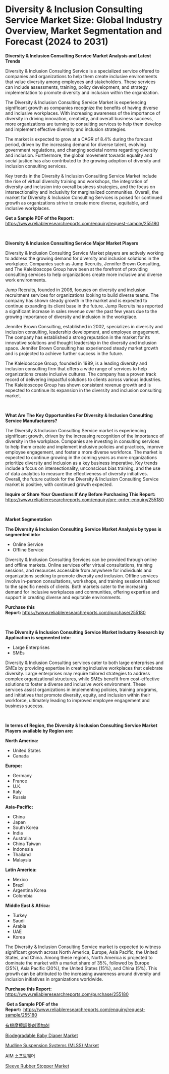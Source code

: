 <p><h1>Diversity & Inclusion Consulting Service Market Size: Global Industry Overview, Market Segmentation and Forecast (2024 to 2031)</h1></p><p><strong>Diversity & Inclusion Consulting Service Market Analysis and Latest Trends</strong></p>
<p><p>Diversity & Inclusion Consulting Service is a specialized service offered to companies and organizations to help them create inclusive environments that value diversity among employees and stakeholders. These services can include assessments, training, policy development, and strategy implementation to promote diversity and inclusion within the organization.</p><p>The Diversity & Inclusion Consulting Service Market is experiencing significant growth as companies recognize the benefits of having diverse and inclusive workplaces. With increasing awareness of the importance of diversity in driving innovation, creativity, and overall business success, more organizations are turning to consulting services to help them develop and implement effective diversity and inclusion strategies.</p><p>The market is expected to grow at a CAGR of 8.4% during the forecast period, driven by the increasing demand for diverse talent, evolving government regulations, and changing societal norms regarding diversity and inclusion. Furthermore, the global movement towards equality and social justice has also contributed to the growing adoption of diversity and inclusion consulting services.</p><p>Key trends in the Diversity & Inclusion Consulting Service Market include the rise of virtual diversity training and workshops, the integration of diversity and inclusion into overall business strategies, and the focus on intersectionality and inclusivity for marginalized communities. Overall, the market for Diversity & Inclusion Consulting Services is poised for continued growth as organizations strive to create more diverse, equitable, and inclusive workplaces.</p></p>
<p><strong>Get a Sample PDF of the Report:&nbsp;</strong> <a href="https://www.reliableresearchreports.com/enquiry/request-sample/255180">https://www.reliableresearchreports.com/enquiry/request-sample/255180</a></p>
<p>&nbsp;</p>
<p><strong>Diversity & Inclusion Consulting Service Major Market Players</strong></p>
<p><p>Diversity & Inclusion Consulting Service Market players are actively working to address the growing demand for diversity and inclusion solutions in the workplace. Companies such as Jump Recruits, Jennifer Brown Consulting, and The Kaleidoscope Group have been at the forefront of providing consulting services to help organizations create more inclusive and diverse work environments.</p><p>Jump Recruits, founded in 2008, focuses on diversity and inclusion recruitment services for organizations looking to build diverse teams. The company has shown steady growth in the market and is expected to continue expanding its client base in the future. Jump Recruits has reported a significant increase in sales revenue over the past few years due to the growing importance of diversity and inclusion in the workplace.</p><p>Jennifer Brown Consulting, established in 2002, specializes in diversity and inclusion consulting, leadership development, and employee engagement. The company has established a strong reputation in the market for its innovative solutions and thought leadership in the diversity and inclusion space. Jennifer Brown Consulting has experienced steady market growth and is projected to achieve further success in the future.</p><p>The Kaleidoscope Group, founded in 1989, is a leading diversity and inclusion consulting firm that offers a wide range of services to help organizations create inclusive cultures. The company has a proven track record of delivering impactful solutions to clients across various industries. The Kaleidoscope Group has shown consistent revenue growth and is expected to continue its expansion in the diversity and inclusion consulting market.</p></p>
<p>&nbsp;</p>
<p><strong>What Are The Key Opportunities For Diversity & Inclusion Consulting Service Manufacturers?</strong></p>
<p><p>The Diversity & Inclusion Consulting Service market is experiencing significant growth, driven by the increasing recognition of the importance of diversity in the workplace. Companies are investing in consulting services to help them create and implement inclusive policies and practices, improve employee engagement, and foster a more diverse workforce. The market is expected to continue growing in the coming years as more organizations prioritize diversity and inclusion as a key business imperative. Key trends include a focus on intersectionality, unconscious bias training, and the use of data analytics to measure the effectiveness of diversity initiatives. Overall, the future outlook for the Diversity & Inclusion Consulting Service market is positive, with continued growth expected.</p></p>
<p><strong>Inquire or Share Your Questions If Any Before Purchasing This Report:</strong> <a href="https://www.reliableresearchreports.com/enquiry/pre-order-enquiry/255180">https://www.reliableresearchreports.com/enquiry/pre-order-enquiry/255180</a></p>
<p>&nbsp;</p>
<p><strong>Market Segmentation</strong></p>
<p><strong>The Diversity & Inclusion Consulting Service Market Analysis by types is segmented into:</strong></p>
<p><ul><li>Online Service</li><li>Offline Service</li></ul></p>
<p><p>Diversity & Inclusion Consulting Services can be provided through online and offline markets. Online services offer virtual consultations, training sessions, and resources accessible from anywhere for individuals and organizations seeking to promote diversity and inclusion. Offline services involve in-person consultations, workshops, and training sessions tailored to the specific needs of clients. Both markets cater to the increasing demand for inclusive workplaces and communities, offering expertise and support in creating diverse and equitable environments.</p></p>
<p><strong>Purchase this Report:&nbsp;</strong><a href="https://www.reliableresearchreports.com/purchase/255180">https://www.reliableresearchreports.com/purchase/255180</a></p>
<p>&nbsp;</p>
<p><strong>The Diversity & Inclusion Consulting Service Market Industry Research by Application is segmented into:</strong></p>
<p><ul><li>Large Enterprises</li><li>SMEs</li></ul></p>
<p><p>Diversity & Inclusion Consulting services cater to both large enterprises and SMEs by providing expertise in creating inclusive workplaces that celebrate diversity. Large enterprises may require tailored strategies to address complex organizational structures, while SMEs benefit from cost-effective solutions to foster a diverse and inclusive work environment. These services assist organizations in implementing policies, training programs, and initiatives that promote diversity, equity, and inclusion within their workforce, ultimately leading to improved employee engagement and business success.</p></p>
<p>&nbsp;</p>
<p><strong>In terms of Region, the Diversity & Inclusion Consulting Service Market Players available by Region are:</strong></p>
<p>
    <p> <strong> North America: </strong>
        <ul>
            <li>United States</li>
            <li>Canada</li>
        </ul>
        </p> 
    <p> <strong> Europe: </strong>
        <ul>
            <li>Germany</li>
            <li>France</li>
            <li>U.K.</li>
            <li>Italy</li>
            <li>Russia</li>
        </ul>
        </p> 
    <p> <strong> Asia-Pacific: </strong>
        <ul>
            <li>China</li>
            <li>Japan</li>
            <li>South Korea</li>
            <li>India</li>
            <li>Australia</li>
            <li>China Taiwan</li>
            <li>Indonesia</li>
            <li>Thailand</li>
            <li>Malaysia</li>
        </ul>
        </p> 
    <p> <strong> Latin America: </strong>
        <ul>
            <li>Mexico</li>
            <li>Brazil</li>
            <li>Argentina Korea</li>
            <li>Colombia</li>
        </ul>
        </p> 
    <p> <strong> Middle East & Africa: </strong>
        <ul>
            <li>Turkey</li>
            <li>Saudi</li>
            <li>Arabia</li>
            <li>UAE</li>
            <li>Korea</li>
        </ul>
    </p>
    </p>
<p><p>The Diversity & Inclusion Consulting Service market is expected to witness significant growth across North America, Europe, Asia Pacific, the United States, and China. Among these regions, North America is projected to dominate the market with a market share of 35%, followed by Europe (25%), Asia Pacific (20%), the United States (15%), and China (5%). This growth can be attributed to the increasing awareness around diversity and inclusion initiatives in organizations worldwide.</p></p>
<p><strong>Purchase this Report: </strong><a href="https://www.reliableresearchreports.com/purchase/255180">https://www.reliableresearchreports.com/purchase/255180</a></p>
<p>&nbsp;<strong>Get a Sample PDF of the Report:&nbsp;&nbsp;</strong><a href="https://www.reliableresearchreports.com/enquiry/request-sample/255180">https://www.reliableresearchreports.com/enquiry/request-sample/255180</a></p>
<p><strong></strong></p>
<p><p><a href="https://medium.com/@silverbeaudinsa406dp355ue/%E6%9C%89%E6%A9%9F%E6%91%A9%E6%93%A6%E6%94%B9%E8%B3%AA%E6%B7%BB%E5%8A%A0%E5%8A%91%E5%B8%82%E5%A0%B4%E7%A0%94%E7%A9%B6%E5%A0%B1%E5%91%8A-%E5%85%B6%E6%AD%B7%E5%8F%B2%E5%92%8C%E9%A0%90%E6%B8%AC2024%E5%B9%B4%E8%87%B32031%E5%B9%B4-1b8383cd602b">有機摩擦調整剤添加剤</a></p><p><a href="https://view.publitas.com/reportprime-1/biodegradable-baby-diaper-market-size-evaluating-its-market-trends-growth-and-projections-2024-2031/">Biodegradable Baby Diaper Market</a></p><p><a href="https://spotless-saver-8fd.notion.site/Mudline-Suspension-Systems-MLSS-Market-Offers-Provide-Insightful-Data-for-the-Time-Period-from-202-d6073a5f923c49d0a1ee2063282467b2">Mudline Suspension Systems (MLSS) Market</a></p><p><a href="https://medium.com/@seamusfunk1998/aim-%EC%86%8C%ED%94%84%ED%8A%B8%EC%9B%A8%EC%96%B4-%EC%8B%9C%EC%9E%A5-%EA%B2%BD%EC%9F%81-%EB%B6%84%EC%84%9D-%EC%8B%9C%EC%9E%A5-%EB%8F%99%ED%96%A5-%EB%B0%8F-2031%EB%85%84%EA%B9%8C%EC%A7%80%EC%9D%98-%EC%98%88%EC%B8%A1-67a921a4d7c2">AIM 소프트웨어</a></p><p><a href="https://view.publitas.com/reportprime-1/sleeve-rubber-stopper-market-a-comprehensive-report-of-its-market-share-growth-trends-2024-2031/">Sleeve Rubber Stopper Market</a></p></p>